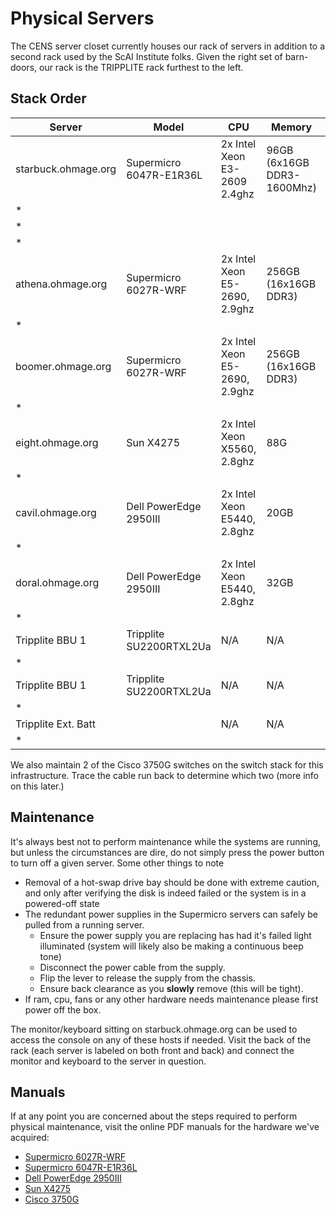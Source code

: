 Physical Servers
=======

The CENS server closet currently houses our rack of servers in addition to a second rack used by the ScAI Institute folks. Given the right set of barn-doors, our rack is the TRIPPLITE rack furthest to the left.

Stack Order
-----------

| Server              | Model                   | CPU                           | Memory                    | Disk                |
| --------------------| ----------------------- | ----------------------------- | --------                  | -----               |
| starbuck.ohmage.org | Supermicro 6047R-E1R36L | 2x Intel Xeon E3-2609 2.4ghz  | 96GB (6x16GB DDR3-1600Mhz)| 16x2TB, 2x240GB SSD |
| *                   |                         |                               |                           |                     |
| *                   |                         |                               |                           |                     |
| *                   |                         |                               |                           |                     |
| athena.ohmage.org   | Supermicro 6027R-WRF    | 2x Intel Xeon E5-2690, 2.9ghz | 256GB (16x16GB DDR3)      | 8x2TB (RAID10)      |
| *                   |                         |                               |                           |                     |
| boomer.ohmage.org   | Supermicro 6027R-WRF    | 2x Intel Xeon E5-2690, 2.9ghz | 256GB (16x16GB DDR3)      | 8x2TB (RAID10)      |
| *                   |                         |                               |                           |                     |
| eight.ohmage.org    | Sun X4275               | 2x Intel Xeon X5560, 2.8ghz   | 88G                       | 12x1TB (RAID10)     |
| *                   |                         |                               |                           |                     | 
| cavil.ohmage.org    | Dell PowerEdge 2950III  | 2x Intel Xeon E5440, 2.8ghz   | 20GB                      | 4x2TB (RAIDZ)       |       
| *                   |                         |                               |                           |                     |
| doral.ohmage.org    | Dell PowerEdge 2950III  | 2x Intel Xeon E5440, 2.8ghz   | 32GB                      | 4x146GB (RAID10)    |         
| *                   |                         |                               |                           |                     |
| Tripplite BBU 1     | Tripplite SU2200RTXL2Ua | N/A                           | N/A                       | N/A                 |
| *                   |                         |                               |                           |                     |
| Tripplite BBU 1     | Tripplite SU2200RTXL2Ua | N/A                           | N/A                       | N/A                 |
| *                   |                         |                               |                           |                     | 
| Tripplite Ext. Batt |                         | N/A                           | N/A                       | N/A                 |
| *                   |                         |                               |                           |                     | 

We also maintain 2 of the Cisco 3750G switches on the switch stack for this infrastructure.  Trace the cable run back to determine which two (more info on this later.)
   
Maintenance
-----------

It's always best not to perform maintenance while the systems are running, but unless the circumstances are dire, do not simply press the power button to turn off a given server. Some other things to note
  
  * Removal of a hot-swap drive bay should be done with extreme caution, and only after verifying the disk is indeed failed or the system is in a powered-off state
  * The redundant power supplies in the Supermicro servers can safely be pulled from a running server.
    * Ensure the power supply you are replacing has had it's failed light illuminated (system will likely also be making a continuous beep tone)
    * Disconnect the power cable from the supply.
    * Flip the lever to release the supply from the chassis.
    * Ensure back clearance as you **slowly** remove (this will be tight).
  * If ram, cpu, fans or any other hardware needs maintenance please first power off the box.

The monitor/keyboard sitting on starbuck.ohmage.org can be used to access the console on any of these hosts if needed.  Visit the back of the rack (each server is labeled on both front and back) and connect the monitor and keyboard to the server in question. 

Manuals
---------

If at any point you are concerned about the steps required to perform physical maintenance, visit the online PDF manuals for the hardware we've acquired:

  * [Supermicro 6027R-WRF](http://www.supermicro.com/manuals/superserver/2U/MNL-1350.pdf)
  * [Supermicro 6047R-E1R36L](http://www.supermicro.com/manuals/superserver/4U/MNL-6047R-E1R36L.pdf)
  * [Dell PowerEdge 2950III](http://downloads.dell.com/Manuals/all-products/esuprt_ser_stor_net/esuprt_poweredge/poweredge-2950_owner%27s%20manual_en-us.pdf)
  * [Sun X4275](https://docs.oracle.com/cd/E19871-01/820-5830-13/820-5830-13.pdf)
  * [Cisco 3750G](http://www.cisco.com/c/en/us/td/docs/switches/lan/catalyst3750/hardware/installation/guide/3750hig.pdf)
